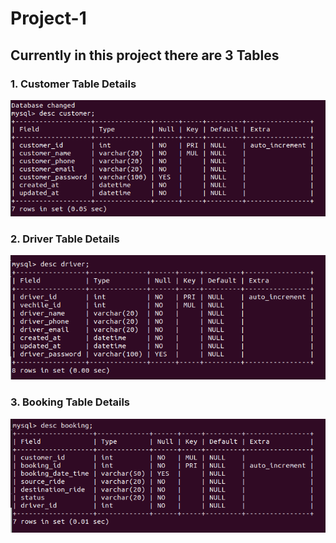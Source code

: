 # Project-1

## Currently in this project there are 3 Tables
### 1. Customer Table Details

![](DB_Image/Table1_Customer.png)

### 2. Driver Table Details

![](DB_Image/Table2_Driver.png)

### 3. Booking Table Details

![](DB_Image/Table3_Booking.png)
